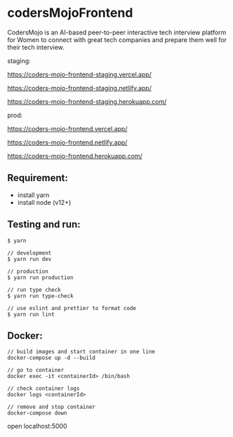 # codersMojoFrontend

CodersMojo is an AI-based peer-to-peer interactive tech interview platform for Women to connect with great tech companies and prepare them well for their tech interview.

staging:

https://coders-mojo-frontend-staging.vercel.app/

https://coders-mojo-frontend-staging.netlify.app/

https://coders-mojo-frontend-staging.herokuapp.com/

prod:

https://coders-mojo-frontend.vercel.app/

https://coders-mojo-frontend.netlify.app/

https://coders-mojo-frontend.herokuapp.com/

## Requirement:
 - install yarn
 - install node (v12+)

## Testing and run:
```
$ yarn

// development
$ yarn run dev

// production
$ yarn run production

// run type check
$ yarn run type-check

// use eslint and prettier to format code
$ yarn run lint
```

## Docker:

```
// build images and start container in one line
docker-compose up -d --build

// go to container
docker exec -it <containerId> /bin/bash

// check container logs
docker logs <containerId>

// remove and stop container
docker-compose down
```

open localhost:5000